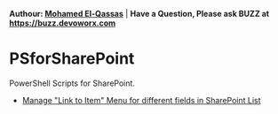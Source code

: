 **Authour: [Mohamed El-Qassas](https://devoworx.com)** | 
**Have a Question, Please ask BUZZ at https://buzz.devoworx.com**
# PSforSharePoint
PowerShell Scripts for SharePoint.
- [Manage "Link to Item" Menu for different fields in SharePoint List](https://spgeeks.devoworx.com/set-link-to-item-field-sharepoint-list)
